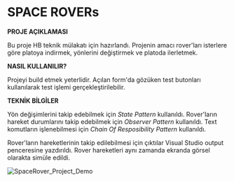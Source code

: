 # SPACE ROVERs #
**PROJE AÇIKLAMASI**

Bu proje HB teknik mülakatı için hazırlandı. Projenin amacı rover'ları isterlere göre platoya indirmek, yönlerini değiştirmek ve platoda ilerletmek.

**NASIL KULLANILIR?**

Projeyi build etmek yeterlidir. Açılan form'da gözüken test butonları kullanılarak test işlemi gerçekleştirilebilir.

**TEKNİK BİLGİLER**

Yön değişimlerini takip edebilmek için *State Pattern* kullanıldı. Rover'ların hareket durumlarını takip edebilmek için *Observer Pattern* kullanıldı. Text komutların işlenebilmesi için *Chain Of Resposibility Pattern* kullanıldı. 

Rover'ların hareketlerinin takip edilebilmesi için çıktılar Visual Studio output penceresine yazdırıldı. Rover hareketleri aynı zamanda ekranda görsel olarakta simüle edildi.

![SpaceRover_Project_Demo](https://user-images.githubusercontent.com/10353442/148481267-d7bd6e08-eb1a-49cb-89a3-f8f6cb974b17.gif)
